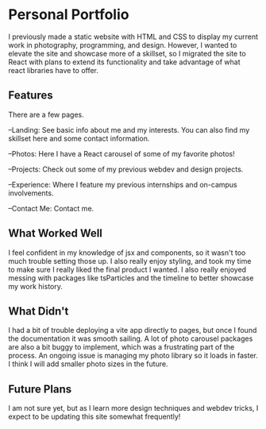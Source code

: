 # Personal Portfolio

I previously made a static website with HTML and CSS to display my current work in photography, programming, and design. However, I wanted to elevate the site and showcase more of a skillset, so I migrated the site to React with plans to extend its functionality and take advantage of what react libraries have to offer. 

## Features
There are a few pages. 

–Landing: See basic info about me and my interests. You can also find my skillset here and some contact information. 

–Photos: Here I have a React carousel of some of my favorite photos!

–Projects: Check out some of my previous webdev and design projects. 

–Experience: Where I feature my previous internships and on-campus involvements. 

–Contact Me: Contact me. 

## What Worked Well

I feel confident in my knowledge of jsx and components, so it wasn't too much trouble setting those up. I also really enjoy styling, and took my time to make sure I really liked the final product I wanted. I also really enjoyed messing with packages like tsParticles and the timeline to better showcase my work history. 

## What Didn't

I had a bit of trouble deploying a vite app directly to pages, but once I found the documentation it was smooth sailing. A lot of photo carousel packages are also a bit buggy to implement, which was a frustrating part of the process. An ongoing issue is managing my photo library so it loads in faster. I think I will add smaller photo sizes in the future.

## Future Plans 

I am not sure yet, but as I learn more design techniques and webdev tricks, I expect to be updating this site somewhat frequently!

